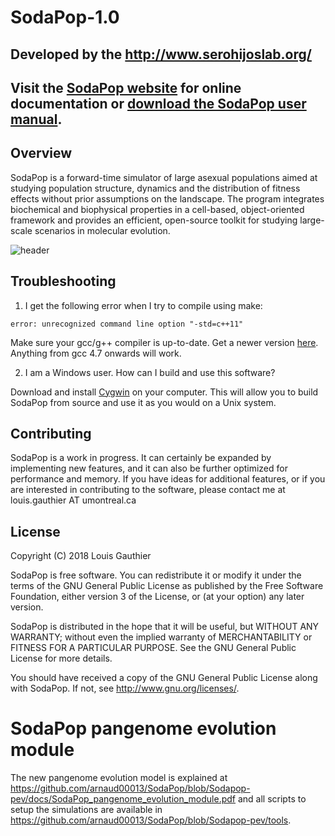 # SodaPop-1.0

## Developed by the http://www.serohijoslab.org/

## Visit the [SodaPop website](https://louisgt.github.io/SodaPop/) for online documentation or [download the SodaPop user manual](https://github.com/louisgt/SodaPop/files/2673235/manual_2018.pdf).

## Overview

SodaPop is a forward-time simulator of large asexual populations aimed at studying population structure, dynamics and the distribution of fitness effects without prior assumptions on the landscape. The program integrates biochemical and biophysical properties in a cell-based, object-oriented framework and provides an efficient, open-source toolkit for studying large-scale scenarios in molecular evolution.

![header](https://user-images.githubusercontent.com/29554043/32801437-0cb5cc14-c94b-11e7-8b22-5687ff245afc.png)

## Troubleshooting

1. I get the following error when I try to compile using make: 
```
error: unrecognized command line option "-std=c++11"
```

Make sure your gcc/g++ compiler is up-to-date. Get a newer version [here](https://gcc.gnu.org/). Anything from gcc 4.7 onwards will work.

2. I am a Windows user. How can I build and use this software?

Download and install [Cygwin](https://www.cygwin.com/) on your computer. This will allow you to build SodaPop from source and use it as you would on a Unix system.


## Contributing

SodaPop is a work in progress. It can certainly be expanded by implementing new features, and it can also be further optimized for performance and memory. If you have ideas for additional features, or if you are interested in contributing to the software, please contact me at louis.gauthier AT umontreal.ca


## License

Copyright (C) 2018 Louis Gauthier

SodaPop is free software. You can redistribute it or modify it under the terms of the GNU General Public License as published by the Free Software Foundation, either version 3 of the License, or (at your option) any later version.

SodaPop is distributed in the hope that it will be useful, but WITHOUT ANY WARRANTY; without even the implied warranty of MERCHANTABILITY or FITNESS FOR A PARTICULAR PURPOSE.  See the GNU General Public License for more details.

You should have received a copy of the GNU General Public License along with SodaPop.  If not, see <http://www.gnu.org/licenses/>.

# SodaPop pangenome evolution module
The new pangenome evolution model is explained at https://github.com/arnaud00013/SodaPop/blob/Sodapop-pev/docs/SodaPop_pangenome_evolution_module.pdf and all scripts to setup the simulations are available in https://github.com/arnaud00013/SodaPop/blob/Sodapop-pev/tools.
